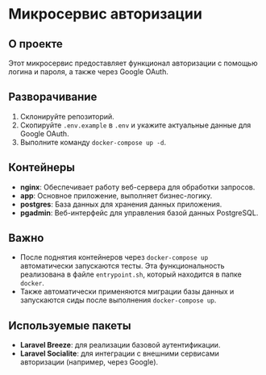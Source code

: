 # Микросервис авторизации

## О проекте

Этот микросервис предоставляет функционал авторизации с помощью логина и пароля, а также через Google OAuth.

## Разворачивание

1. Склонируйте репозиторий.
2. Скопируйте `.env.example` в `.env` и укажите актуальные данные для Google OAuth.
3. Выполните команду `docker-compose up -d`.

## Контейнеры

- **nginx**: Обеспечивает работу веб-сервера для обработки запросов.
- **app**: Основное приложение, выполняет бизнес-логику.
- **postgres**: База данных для хранения данных приложения.
- **pgadmin**: Веб-интерфейс для управления базой данных PostgreSQL.

## Важно

- После поднятия контейнеров через `docker-compose up` автоматически запускаются тесты. Эта функциональность реализована в файле `entrypoint.sh`, который находится в папке `docker`.
- Также автоматически применяются миграции базы данных и запускаются сиды после выполнения `docker-compose up`.

## Используемые пакеты

- **Laravel Breeze**: для реализации базовой аутентификации.
- **Laravel Socialite**: для интеграции с внешними сервисами авторизации (например, через Google).
